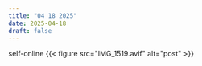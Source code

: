 ```yaml
---
title: "04 18 2025"
date: 2025-04-18
draft: false
---
```

self-online
{{< figure src="IMG_1519.avif" alt="post" >}}
